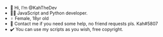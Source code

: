 - 👋 Hi, I’m @KahTheDev
- 👩‍💻 JavaScript and Python developer.
- ♀️ Female, 18yr old
- 📱 Contact me if you need some help, no friend requests pls. Kah#5807
- ✔️ You can use my scripts as you wish, free copyright.

<!---
KahTheDev/KahTheDev is a ✨ special ✨ repository because its `README.md` (this file) appears on your GitHub profile.
You can click the Preview link to take a look at your changes.
--->
